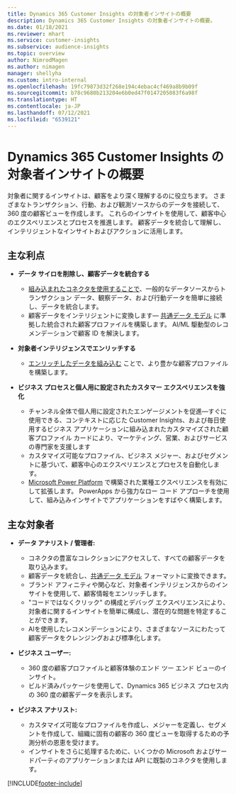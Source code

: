 ```yaml
---
title: Dynamics 365 Customer Insights の対象者インサイトの概要
description: Dynamics 365 Customer Insights の対象者インサイトの概要。
ms.date: 01/18/2021
ms.reviewer: mhart
ms.service: customer-insights
ms.subservice: audience-insights
ms.topic: overview
author: NimrodMagen
ms.author: nimagen
manager: shellyha
ms.custom: intro-internal
ms.openlocfilehash: 19fc79873d32f268e194c4ebac4cf469a8b9b09f
ms.sourcegitcommit: b78c9680b213204e6b0ed47f0147205083f6a98f
ms.translationtype: HT
ms.contentlocale: ja-JP
ms.lasthandoff: 07/12/2021
ms.locfileid: "6539121"
---
```

# <a name="audience-insights-for-dynamics-365-customer-insights-overview"></a>Dynamics 365 Customer Insights の対象者インサイトの概要

対象者に関するインサイトは、顧客をより深く理解するのに役立ちます。 さまざまなトランザクション、行動、および観測ソースからのデータを接続して、360 度の顧客ビューを作成します。 これらのインサイトを使用して、顧客中心のエクスペリエンスとプロセスを推進します。 顧客データを統合して理解し、インテリジェントなインサイトおよびアクションに活用します。

## <a name="main-benefits"></a>主な利点 

- **データ サイロを削除し、顧客データを統合する**

  - [組み込まれたコネクタを使用することで](data-sources.md)、一般的なデータソースからトランザクション データ、観察データ、および行動データを簡単に接続し、データを統合します。
  - 顧客データをインテリジェントに変換します— [共通データ モデル](/common-data-model/) に準拠した統合された顧客プロファイルを構築します。 AI/ML 駆動型のレコメンデーションで顧客 ID を解決します。

- **対象者インテリジェンスでエンリッチする**

  - [エンリッチしたデータを組み込む](enrichment-hub.md) ことで、より豊かな顧客プロファイルを構築します。  

- **ビジネス プロセスと個人用に設定されたカスタマー エクスペリエンスを強化**

  - チャンネル全体で個人用に設定されたエンゲージメントを促進—すぐに使用できる、コンテキストに応じた Customer Insights、および毎日使用するビジネス アプリケーションに組み込まれたカスタマイズされた顧客プロファイル カードにより、マーケティング、営業、およびサービスの専門家を支援します
  - カスタマイズ可能なプロファイル、ビジネス メジャー、およびセグメントに基づいて、顧客中心のエクスペリエンスとプロセスを自動化します。
  - [Microsoft Power Platform](https://powerplatform.microsoft.com/) で構築された業種エクスペリエンスを有効にして拡張します。 PowerApps から強力なロー コード アプローチを使用して、組み込みインサイトでアプリケーションをすばやく構築します。  

## <a name="key-audiences"></a>主な対象者

- **データ アナリスト / 管理者:**

  - コネクタの豊富なコレクションにアクセスして、すべての顧客データを取り込みます。
  - 顧客データを統合し、[共通データ モデル](/common-data-model/) フォーマットに変換できます。
  - ブランド アフィニティや関心など、対象者インテリジェンスからのインサイトを使用して、顧客情報をエンリッチします。
  - "コードではなくクリック" の構成とデバッグ エクスペリエンスにより、対象者に関するインサイトを簡単に構成し、潜在的な問題を特定することができます。
  - AIを使用したレコメンデーションにより、さまざまなソースにわたって顧客データをクレンジングおよび標準化します。  

- **ビジネス ユーザー:**

  - 360 度の顧客プロファイルと顧客体験のエンド ツー エンド ビューのインサイト。
  - ビルド済みパッケージを使用して、Dynamics 365 ビジネス プロセス内の 360 度の顧客データを表示します。

- **ビジネス アナリスト:**

  - カスタマイズ可能なプロファイルを作成し、メジャーを定義し、セグメントを作成して、組織に固有の顧客の 360 度ビューを取得するための予測分析の恩恵を受けます。  
  - インサイトをさらに処理するために、いくつかの Microsoft およびサードパーティのアプリケーションまたは API に既製のコネクタを使用します。


[!INCLUDE[footer-include](../includes/footer-banner.md)]